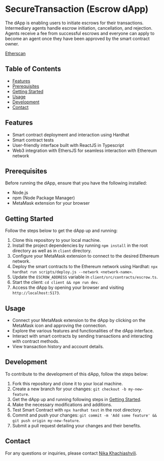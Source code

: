 # SecureTransaction (Escrow dApp)

The dApp is enabling users to initiate escrows for their transactions. Intermediary agents handle escrow initiation, cancellation, and rejection. Agents receive a fee from successful escrows and everyone can apply to become an agent once they have been approved by the smart contract owner.

[Etherscan](https://goerli.etherscan.io/address/0xB111c934A6132BB23D56AA4F7cf845bdc453CbC9)

## Table of Contents

- [Features](#features)
- [Prerequisites](#prerequisites)
- [Getting Started](#getting-started)
- [Usage](#usage)
- [Development](#development)
- [Contact](#contact)

## Features

- Smart contract deployment and interaction using Hardhat
- Smart contract tests
- User-friendly interface built with ReactJS in Typescript
- Web3 integration with EthersJS for seamless interaction with Ethereum network

## Prerequisites

Before running the dApp, ensure that you have the following installed:

- Node.js
- npm (Node Package Manager)
- MetaMask extension for your browser

## Getting Started

Follow the steps below to get the dApp up and running:

1. Clone this repository to your local machine.
2. Install the project dependencies by running `npm install` in the root directory as well as in `client` directory.
3. Configure your MetaMask extension to connect to the desired Ethereum network.
4. Deploy the smart contracts to the Ethereum network using Hardhat: `npx hardhat run scripts/deploy.js --network <network-name>`.
5. Update the `ESCROW_ADDRESS` variable in `client/src/contracts/escrow.ts`.
6. Start the client: `cd client && npm run dev`.
7. Access the dApp by opening your browser and visiting `http://localhost:5173`.

## Usage

- Connect your MetaMask extension to the dApp by clicking on the MetaMask icon and approving the connection.
- Explore the various features and functionalities of the dApp interface.
- Interact with smart contracts by sending transactions and interacting with contract methods.
- View transaction history and account details.

## Development

To contribute to the development of this dApp, follow the steps below:

1. Fork this repository and clone it to your local machine.
2. Create a new branch for your changes: `git checkout -b my-new-feature`.
3. Get the dApp up and running following steps in [Getting Started](#getting-started).
4. Make the necessary modifications and additions.
5. Test Smart Contract with `npx hardhat test` in the root directory.
6. Commit and push your changes: `git commit -m 'Add some feature' && git push origin my-new-feature`.
7. Submit a pull request detailing your changes and their benefits.

## Contact

For any questions or inquiries, please contact [Nika Khachiashvili](mailto:n.khachiashvili1@gmail.com).
